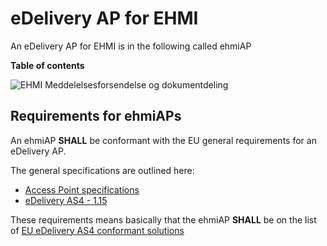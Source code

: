 # eDelivery AP for EHMI

An eDelivery AP for EHMI is in the following called ehmiAP

**Table of contents**


![EHMI Meddelelsesforsendelse og dokumentdeling](/ehmi/assets/images/1_EHMI_Meddelelsesforsendelse_og_dokumentdeling_1315x563.png)

## Requirements for ehmiAPs

An ehmiAP **SHALL** be conformant with the EU general requirements for an eDelivery AP.

The general specifications are outlined here:
- [Access Point specifications](https://ec.europa.eu/digital-building-blocks/sites/display/DIGITAL/Access+Point+specifications)
- [eDelivery AS4 - 1.15](https://ec.europa.eu/digital-building-blocks/sites/display/DIGITAL/eDelivery+AS4+-+1.15)

These requirements means basically that the ehmiAP **SHALL** be on the list of <a href="https://ec.europa.eu/digital-building-blocks/sites/display/DIGITAL/eDelivery+AS4+conformant+solutions" target="_blank">EU eDelivery AS4 conformant solutions</a>

<a href="" target="_blank"></a>